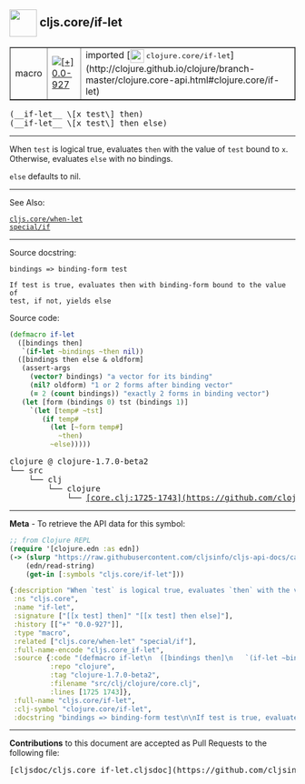## <img width="48px" valign="middle" src="http://i.imgur.com/Hi20huC.png"> cljs.core/if-let

 <table border="1">
<tr>

<td>macro</td>
<td><a href="https://github.com/cljsinfo/cljs-api-docs/tree/0.0-927"><img valign="middle" alt="[+] 0.0-927" src="https://img.shields.io/badge/+-0.0--927-lightgrey.svg"></a> </td>
<td>
imported [<img height="24px" valign="middle" src="http://i.imgur.com/1GjPKvB.png"> <samp>clojure.core/if-let</samp>](http://clojure.github.io/clojure/branch-master/clojure.core-api.html#clojure.core/if-let)
</td>
</tr>
</table>

 <samp>
(__if-let__ \[x test\] then)<br>
</samp>
 <samp>
(__if-let__ \[x test\] then else)<br>
</samp>

---

When `test` is logical true, evaluates `then` with the value of `test` bound to
`x`. Otherwise, evaluates `else` with no bindings.

`else` defaults to nil.

---


See Also:

[`cljs.core/when-let`](cljs.core_when-let.md)<br>
[`special/if`](special_if.md)<br>

---

Source docstring:

```
bindings => binding-form test

If test is true, evaluates then with binding-form bound to the value of 
test, if not, yields else
```

Source code:

```clj
(defmacro if-let
  ([bindings then]
   `(if-let ~bindings ~then nil))
  ([bindings then else & oldform]
   (assert-args
     (vector? bindings) "a vector for its binding"
     (nil? oldform) "1 or 2 forms after binding vector"
     (= 2 (count bindings)) "exactly 2 forms in binding vector")
   (let [form (bindings 0) tst (bindings 1)]
     `(let [temp# ~tst]
        (if temp#
          (let [~form temp#]
            ~then)
          ~else)))))
```

 <pre>
clojure @ clojure-1.7.0-beta2
└── src
    └── clj
        └── clojure
            └── <ins>[core.clj:1725-1743](https://github.com/clojure/clojure/blob/clojure-1.7.0-beta2/src/clj/clojure/core.clj#L1725-L1743)</ins>
</pre>


---

__Meta__ - To retrieve the API data for this symbol:

```clj
;; from Clojure REPL
(require '[clojure.edn :as edn])
(-> (slurp "https://raw.githubusercontent.com/cljsinfo/cljs-api-docs/catalog/cljs-api.edn")
    (edn/read-string)
    (get-in [:symbols "cljs.core/if-let"]))
```

```clj
{:description "When `test` is logical true, evaluates `then` with the value of `test` bound to\n`x`. Otherwise, evaluates `else` with no bindings.\n\n`else` defaults to nil.",
 :ns "cljs.core",
 :name "if-let",
 :signature ["[[x test] then]" "[[x test] then else]"],
 :history [["+" "0.0-927"]],
 :type "macro",
 :related ["cljs.core/when-let" "special/if"],
 :full-name-encode "cljs.core_if-let",
 :source {:code "(defmacro if-let\n  ([bindings then]\n   `(if-let ~bindings ~then nil))\n  ([bindings then else & oldform]\n   (assert-args\n     (vector? bindings) \"a vector for its binding\"\n     (nil? oldform) \"1 or 2 forms after binding vector\"\n     (= 2 (count bindings)) \"exactly 2 forms in binding vector\")\n   (let [form (bindings 0) tst (bindings 1)]\n     `(let [temp# ~tst]\n        (if temp#\n          (let [~form temp#]\n            ~then)\n          ~else)))))",
          :repo "clojure",
          :tag "clojure-1.7.0-beta2",
          :filename "src/clj/clojure/core.clj",
          :lines [1725 1743]},
 :full-name "cljs.core/if-let",
 :clj-symbol "clojure.core/if-let",
 :docstring "bindings => binding-form test\n\nIf test is true, evaluates then with binding-form bound to the value of \ntest, if not, yields else"}

```

---

__Contributions__ to this document are accepted as Pull Requests to the following file:

 <pre>
[cljsdoc/cljs.core_if-let.cljsdoc](https://github.com/cljsinfo/cljs-api-docs/blob/master/cljsdoc/cljs.core_if-let.cljsdoc)
</pre>

